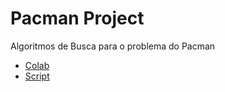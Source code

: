 # Pacman Project
Algoritmos de Busca para o problema do Pacman
- [Colab](https://colab.research.google.com/drive/1XNOrkf_nB8CULxg-Y7ZWHaXWPHG-zDib#scrollTo=IO4OCrwTspUa)
- [Script](https://github.com/iuricardoso/iuricardoso.github.io/blob/main/apoio/ia_simbolica/pacmanSearch.py)
